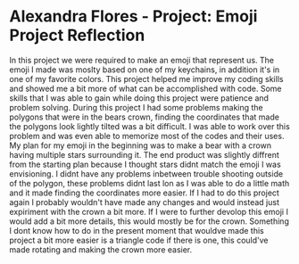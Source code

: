 # Alexandra Flores - Project: Emoji Project Reflection
In this project we were required to make an emoji that represent us. The emoji I made was moslty based on one of my keychains, 
in addition it's in one of my favorite colors. This project helped me improve my coding skills and showed me a bit more of what 
can be accomplished with code. Some skills that I was able to gain while doing this project were patience and problem solving. 
During this project I had some problems making the polygons that were in the bears crown, finding the coordinates that made the 
polygons look lightly tilted was a bit difficult. I was able to work over this problem and was even able to memorize most of 
the codes and their uses. My plan for my emoji in the beginning was to make a bear with a crown having multiple stars 
surrounding it. The end product was slightly diffrent from the starting plan because I thought stars didnt match the emoji I 
was envisioning.  I didnt have any problems inbetween trouble shooting outside of the polygon, these problems didnt last lon as 
I was able to do a little math and it made finding the coordinates more easier. If I had to do this project again I probably 
wouldn't have made any changes and would instead just expiriment with the crown a bit more. If I were to further devolop this 
emoji I would add a bit more details, this would mostly be for the crown. Something I dont know how to do in the present moment 
that wouldve made this project a bit more easier is a triangle code if there is one, this could've made rotating and making the 
crown more easier.
